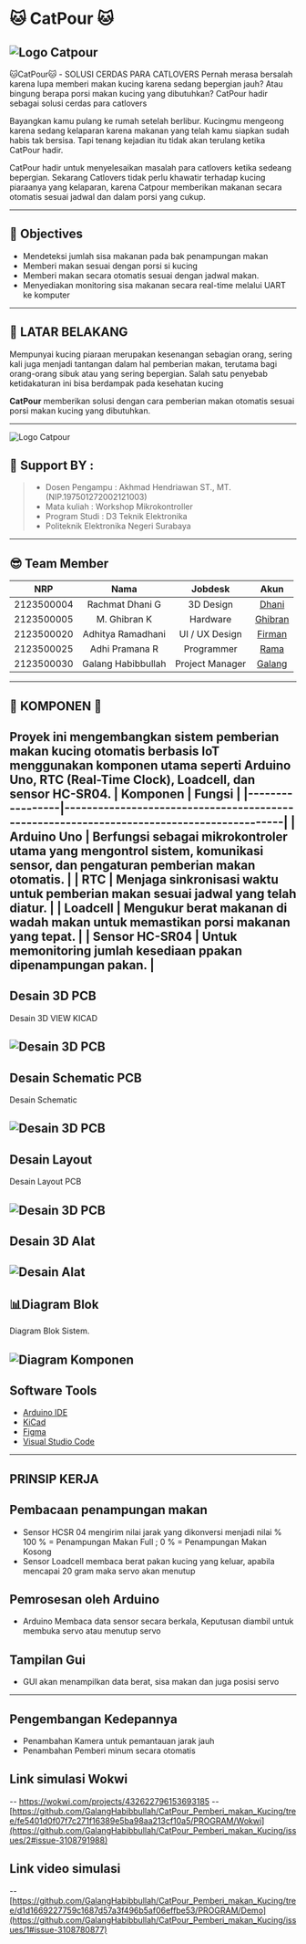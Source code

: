 # 🐱 **CatPour** 🐱

![Logo Catpour](ASSET/logo%20Catpour.png)
---
🐱CatPour🐱 - SOLUSI CERDAS PARA CATLOVERS
Pernah merasa bersalah karena lupa memberi makan kucing karena sedang bepergian jauh? Atau bingung berapa porsi makan kucing yang dibutuhkan? CatPour hadir sebagai solusi cerdas para catlovers

Bayangkan kamu pulang ke rumah setelah berlibur. Kucingmu mengeong karena sedang kelaparan karena makanan yang telah kamu siapkan sudah habis tak bersisa. Tapi tenang kejadian itu tidak akan terulang ketika CatPour hadir.

CatPour hadir untuk menyelesaikan masalah para catlovers ketika sedeang bepergian. Sekarang Catlovers tidak perlu khawatir terhadap kucing piaraanya yang kelaparan, karena Catpour memberikan makanan secara otomatis sesuai jadwal dan dalam porsi yang cukup.

---
## 🎯 Objectives

- Mendeteksi jumlah sisa makanan pada bak penampungan makan  
- Memberi makan sesuai dengan porsi si kucing
- Memberi makan secara otomatis sesuai dengan jadwal makan.
- Menyediakan monitoring sisa makanan secara real-time melalui UART ke komputer
---
## 🧠 LATAR BELAKANG
Mempunyai kucing piaraan merupakan kesenangan sebagian orang, sering kali juga menjadi tantangan dalam hal pemberian makan, terutama bagi orang-orang sibuk atau yang sering  bepergian. Salah satu penyebab ketidakaturan ini bisa berdampak pada kesehatan kucing

**CatPour** memberikan solusi dengan cara pemberian makan otomatis sesuai porsi makan kucing  yang dibutuhkan.

---

![Logo Catpour](ASSET/Team.png)
## 🦾 Support BY :
>- Dosen Pengampu : Akhmad Hendriawan ST., MT. (NIP.197501272002121003)<br>
>- Mata kuliah : Workshop Mikrokontroller<br>
>- Program Studi : D3 Teknik Elektronika<br>
>- Politeknik Elektronika Negeri Surabaya<br>
---
## 😎 Team Member
|      NRP      |        Nama       |        Jobdesk        |                    Akun                  |
| :-----------: |:----------------: | :-------------------: | :---------------------------------------:|
| 2123500004    | Rachmat Dhani G   | 3D Design             | [Dhani](https://github.com/rachmatdhani)
| 2123500005    | M. Ghibran K      | Hardware              | [Ghibran](https://github.com/Smolyyymokka)
| 2123500020    | Adhitya Ramadhani | UI / UX Design        | [Firman](https://github.com/adhitya161004)
| 2123500025    | Adhi Pramana R    | Programmer            | [Rama](https://github.com/Adhi-Rama)
| 2123500030    | Galang Habibbullah| Project Manager       | [Galang](https://github.com/GalangHabibbullah)
---
## 🔗 KOMPONEN 🔗 

Proyek ini mengembangkan sistem pemberian makan kucing otomatis berbasis IoT menggunakan komponen utama seperti **Arduino Uno**, **RTC (Real-Time Clock)**, **Loadcell**, dan **sensor HC-SR04**. 
| Komponen        | Fungsi                                                                                   |
|-----------------|------------------------------------------------------------------------------------------|
| **Arduino Uno** | Berfungsi sebagai mikrokontroler utama yang mengontrol sistem, komunikasi sensor, dan pengaturan pemberian makan otomatis. |
| **RTC**         | Menjaga sinkronisasi waktu untuk pemberian makan sesuai jadwal yang telah diatur.         |
| **Loadcell**    | Mengukur berat makanan di wadah makan untuk memastikan porsi makanan yang tepat.          |
| **Sensor HC-SR04** | Untuk memonitoring jumlah kesediaan ppakan dipenampungan pakan.    |
---
## Desain 3D PCB
Desain 3D VIEW KICAD

![Desain 3D PCB](HARDWARE/hardware/3D.png)
---

## Desain Schematic PCB
Desain Schematic 

![Desain 3D PCB](HARDWARE/hardware/Schematic.png)
---
## Desain Layout
Desain Layout PCB 

![Desain 3D PCB](HARDWARE/hardware/Layout.png)
---
## Desain 3D Alat
![Desain Alat](3D/desain%20alat.jpeg)
---
## 📊Diagram Blok
Diagram Blok Sistem.

![Diagram Komponen](ASSET/Diagram-Sistem.png)
---
## Software Tools

- [Arduino IDE](https://www.arduino.cc/en/software)
- [KiCad](https://kicad.org/)
- [Figma](https://www.figma.com/)
- [Visual Studio Code](https://code.visualstudio.com/)
---
## PRINSIP KERJA 
## Pembacaan penampungan makan
- Sensor HCSR 04 mengirim nilai jarak yang dikonversi menjadi nilai %
100 % = Penampungan Makan Full ; 0 % = Penampungan Makan Kosong
- Sensor Loadcell membaca berat pakan kucing yang keluar, apabila mencapai 20 gram maka servo akan menutup
## Pemrosesan oleh Arduino 
- Arduino  Membaca data  sensor secara berkala, Keputusan diambil untuk membuka servo atau menutup servo
## Tampilan Gui 
- GUI akan menampilkan data berat, sisa makan dan juga posisi servo

--- 
## Pengembangan Kedepannya
- Penambahan Kamera untuk pemantauan jarak jauh
- Penambahan Pemberi minum secara otomatis

## Link simulasi Wokwi
-- https://wokwi.com/projects/432622796153693185
-- [https://github.com/GalangHabibbullah/CatPour_Pemberi_makan_Kucing/tree/fe5401d0f07f7c271f16389e5ba98aa213cf10a5/PROGRAM/Wokwi](https://github.com/GalangHabibbullah/CatPour_Pemberi_makan_Kucing/issues/2#issue-3108791988)

## Link video simulasi
-- [https://github.com/GalangHabibbullah/CatPour_Pemberi_makan_Kucing/tree/d1d1669227759c1687d57a3f496b5af06effbe53/PROGRAM/Demo](https://github.com/GalangHabibbullah/CatPour_Pemberi_makan_Kucing/issues/1#issue-3108780877)

